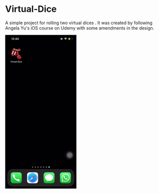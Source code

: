 # Virtual-Dice
A simple project for rolling two virtual dices . It was created by following Angela Yu's iOS course on Udemy with some amendments in the design.

<img src="VDiceGIF.gif" width="230"/> 
